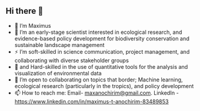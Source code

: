 ## Hi there 👋
- 👋 I’m Maximus
- 👀 I’m an early-stage scientist interested in ecological research, and evidence-based policy development for biodiversity conservation and sustainable landscape management
- ⚡ I’m soft-skilled in science communication, project management, and collaborating with diverse stakeholder groups
- 🌱 and Hard-skilled in the use of quantitative tools for the analysis and visualization of environmental data
- 💞️ I’m open to collaborating on topics that border; Machine learning, ecological research (particularly in the tropics), and policy development
- 📫 How to reach me: Email- maxanochirim@gmail.com. LinkedIn - https://www.linkedin.com/in/maximus-t-anochirim-83489853

<!--
**maxanochirim/maxanochirim** is a ✨ _special_ ✨ repository because its `README.md` (this file) appears on your GitHub profile.
